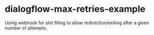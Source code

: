 # dialogflow-max-retries-example
Using webhook for slot filling to allow redirection/exiting after a given number of attempts.

